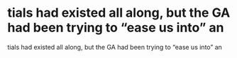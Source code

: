 # tials had existed all along, but the GA had been trying to “ease us into” an

tials had existed all along, but the GA had been trying to “ease us into” an
